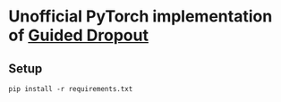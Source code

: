 # Unofficial PyTorch implementation of [Guided Dropout](https://arxiv.org/abs/1812.03965)

## Setup
`pip install -r requirements.txt`
